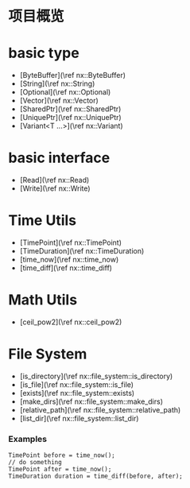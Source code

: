 # 项目概览

<!-- - [基本类型](\ref docs/basic_type.md) -->
# basic type
- [ByteBuffer](\ref nx::ByteBuffer)
- [String](\ref nx::String)
- [Optional<T>](\ref nx::Optional)
- [Vector<T>](\ref nx::Vector)
- [SharedPtr<T>](\ref nx::SharedPtr)
- [UniquePtr<T>](\ref nx::UniquePtr)
- [Variant<T ...>](\ref nx::Variant)

<!-- # basic helper class
- [Uncopyable](\ref nx::Uncopyable) -->

# basic interface
- [Read](\ref nx::Read)
- [Write](\ref nx::Write)

# Time Utils
- [TimePoint](\ref nx::TimePoint)
- [TimeDuration](\ref nx::TimeDuration)
- [time_now](\ref nx::time_now)
- [time_diff](\ref nx::time_diff)

# Math Utils
- [ceil_pow2](\ref nx::ceil_pow2)

# File System 
- [is_directory](\ref nx::file_system::is_directory)
- [is_file](\ref nx::file_system::is_file)
- [exists](\ref nx::file_system::exists)
- [make_dirs](\ref nx::file_system::make_dirs)
- [relative_path](\ref nx::file_system::relative_path)
- [list_dir](\ref nx::file_system::list_dir)

### Examples

```
TimePoint before = time_now();
// do something
TimePoint after = time_now();
TimeDuration duration = time_diff(before, after);
```